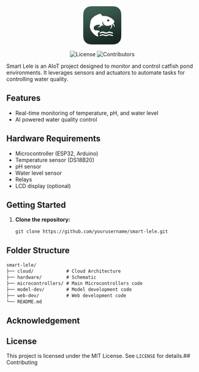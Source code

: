 <div align=center>

  <img src="./web-dev/smart-lele/app/public/assets/smartlele-icon.png" width=100>

  ![License](https://img.shields.io/badge/license-MIT-blue)
  ![Contributors](https://img.shields.io/github/contributors/prmditya/smart-lele)

</div>

Smart Lele is an AIoT project designed to monitor and control catfish pond environments. It leverages sensors and actuators to automate tasks for controlling water quality.

## Features

- Real-time monitoring of temperature, pH, and water level
- AI powered water quality control

## Hardware Requirements

- Microcontroller (ESP32, Arduino)
- Temperature sensor (DS18B20)
- pH sensor
- Water level sensor
- Relays
- LCD display (optional)

## Getting Started

1. **Clone the repository:**
   ```
   git clone https://github.com/yourusername/smart-lele.git
   ```

## Folder Structure

```
smart-lele/
├── cloud/            # Cloud Architecture
├── hardware/         # Schematic
├── microcontrollers/ # Main Microcontrollers code
├── model-dev/        # Model development code
├── web-dev/          # Web development code
└── README.md
```
## Acknowledgement

## License

This project is licensed under the MIT License. See `LICENSE` for details.## Contributing